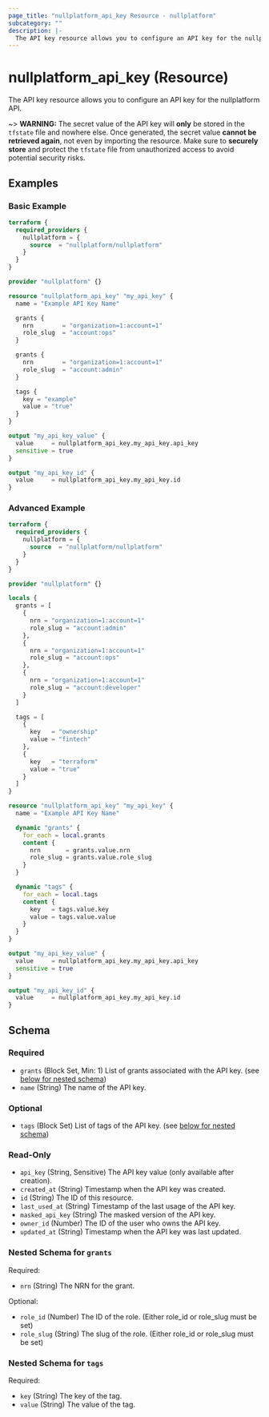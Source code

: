```yaml
---
page_title: "nullplatform_api_key Resource - nullplatform"
subcategory: ""
description: |-
  The API key resource allows you to configure an API key for the nullplatform API.
---
```


# nullplatform_api_key (Resource)

The API key resource allows you to configure an API key for the nullplatform API.

~> **WARNING:** The secret value of the API key will **only** be stored in the `tfstate` file and nowhere else. Once generated, the secret value **cannot be retrieved again**, not even by importing the resource. Make sure to **securely store** and protect the `tfstate` file from unauthorized access to avoid potential security risks.

## Examples

### Basic Example

```terraform
terraform {
  required_providers {
    nullplatform = {
      source  = "nullplatform/nullplatform"
    }
  }
}

provider "nullplatform" {}

resource "nullplatform_api_key" "my_api_key" {
  name = "Example API Key Name"

  grants {
    nrn        = "organization=1:account=1"
    role_slug  = "account:ops"
  }

  grants {
    nrn        = "organization=1:account=1"
    role_slug  = "account:admin"
  }

  tags {
    key = "example"
    value = "true"
  }
}

output "my_api_key_value" {
  value     = nullplatform_api_key.my_api_key.api_key
  sensitive = true
}

output "my_api_key_id" {
  value     = nullplatform_api_key.my_api_key.id
}
```

### Advanced Example

```terraform
terraform {
  required_providers {
    nullplatform = {
      source  = "nullplatform/nullplatform"
    }
  }
}

provider "nullplatform" {}

locals {
  grants = [
    {
      nrn = "organization=1:account=1"
      role_slug = "account:admin"
    },
    {
      nrn = "organization=1:account=1"
      role_slug = "account:ops"
    },
    {
      nrn = "organization=1:account=1"
      role_slug = "account:developer"
    }
  ]

  tags = [
    {
      key   = "ownership"
      value = "fintech"
    },
    {
      key   = "terraform"
      value = "true"
    }
  ]
}

resource "nullplatform_api_key" "my_api_key" {
  name = "Example API Key Name"

  dynamic "grants" {
    for_each = local.grants
    content {
      nrn       = grants.value.nrn
      role_slug = grants.value.role_slug
    }
  }

  dynamic "tags" {
    for_each = local.tags
    content {
      key   = tags.value.key
      value = tags.value.value
    }
  }
}

output "my_api_key_value" {
  value     = nullplatform_api_key.my_api_key.api_key
  sensitive = true
}

output "my_api_key_id" {
  value     = nullplatform_api_key.my_api_key.id
}
```

<!-- schema generated by tfplugindocs -->
## Schema

### Required

- `grants` (Block Set, Min: 1) List of grants associated with the API key. (see [below for nested schema](#nestedblock--grants))
- `name` (String) The name of the API key.

### Optional

- `tags` (Block Set) List of tags of the API key. (see [below for nested schema](#nestedblock--tags))

### Read-Only

- `api_key` (String, Sensitive) The API key value (only available after creation).
- `created_at` (String) Timestamp when the API key was created.
- `id` (String) The ID of this resource.
- `last_used_at` (String) Timestamp of the last usage of the API key.
- `masked_api_key` (String) The masked version of the API key.
- `owner_id` (Number) The ID of the user who owns the API key.
- `updated_at` (String) Timestamp when the API key was last updated.

<a id="nestedblock--grants"></a>
### Nested Schema for `grants`

Required:

- `nrn` (String) The NRN for the grant.

Optional:

- `role_id` (Number) The ID of the role. (Either role_id or role_slug must be set)
- `role_slug` (String) The slug of the role. (Either role_id or role_slug must be set)


<a id="nestedblock--tags"></a>
### Nested Schema for `tags`

Required:

- `key` (String) The key of the tag.
- `value` (String) The value of the tag.